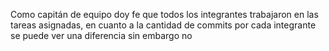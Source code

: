 Como capitán de equipo doy fe que todos los integrantes trabajaron en las tareas asignadas, en cuanto a la cantidad de commits por cada integrante se puede ver una diferencia sin embargo no